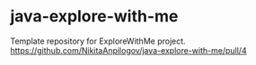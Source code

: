 # java-explore-with-me
Template repository for ExploreWithMe project.
https://github.com/NikitaAnpilogov/java-explore-with-me/pull/4
